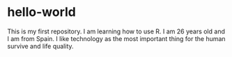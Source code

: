 # hello-world
This is my first repository. I am learning how to use R.
I am 26 years old and I am from Spain. I like technology as the most important thing for the human survive and life quality.
